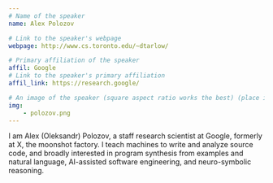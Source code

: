 ```yaml
---
# Name of the speaker
name: Alex Polozov

# Link to the speaker's webpage
webpage: http://www.cs.toronto.edu/~dtarlow/

# Primary affiliation of the speaker
affil: Google
# Link to the speaker's primary affiliation
affil_link: https://research.google/

# An image of the speaker (square aspect ratio works the best) (place in the `assets/img/speakers` directory)
img: 
    - polozov.png
---
```


I am Alex (Oleksandr) Polozov, a staff research scientist at Google, formerly at X, the moonshot factory. I teach machines to write and analyze source code, and broadly interested in program synthesis from examples and natural language, AI-assisted software engineering, and neuro-symbolic reasoning. 